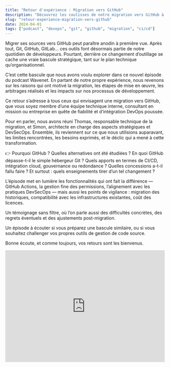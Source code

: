 ```yaml
---
title: "Retour d'expérience : Migration vers GitHub"
description: "Découvrez les coulisses de notre migration vers GitHub à travers le témoignage de Thomas et Simon."
slug: "retour-experience-migration-vers-github"
date: 2024-04-01
tags: ["podcast", "devops", "git", "github", "migration", "ci/cd"]
---
```


Migrer ses sources vers GitHub peut paraître anodin à première vue. Après tout, Git, GitHub, GitLab… ces outils font désormais partie de notre quotidien de développeurs. Pourtant, derrière ce changement d’outillage se cache une vraie bascule stratégique, tant sur le plan technique qu’organisationnel.

C’est cette bascule que nous avons voulu explorer dans ce nouvel épisode du podcast Wavenet. En partant de notre propre expérience, nous revenons sur les raisons qui ont motivé la migration, les étapes de mise en œuvre, les arbitrages réalisés et les impacts sur nos processus de développement.

Ce retour s’adresse à tous ceux qui envisagent une migration vers GitHub, que vous soyez membre d’une équipe technique interne, consultant en mission ou entreprise en quête de fiabilité et d’intégration DevOps poussée.

Pour en parler, nous avons réuni Thomas, responsable technique de la migration, et Simon, architecte en charge des aspects stratégiques et DevSecOps. Ensemble, ils reviennent sur ce que nous utilisions auparavant, les limites rencontrées, les besoins exprimés, et le déclic qui a mené à cette transformation.

👉 Pourquoi GitHub ? Quelles alternatives ont été étudiées ? En quoi GitHub dépasse-t-il le simple hébergeur Git ? Quels apports en termes de CI/CD, intégration cloud, gouvernance ou redondance ? Quelles concessions a-t-il fallu faire ? Et surtout : quels enseignements tirer d’un tel changement ?

L’épisode met en lumière les fonctionnalités qui ont fait la différence — GitHub Actions, la gestion fine des permissions, l’alignement avec les pratiques DevSecOps — mais aussi les points de vigilance : migration des historiques, compatibilité avec les infrastructures existantes, coût des licences.

Un témoignage sans filtre, où l’on parle aussi des difficultés concrètes, des regrets éventuels et des ajustements post-migration.

Un épisode à écouter si vous préparez une bascule similaire, ou si vous souhaitez challenger vos propres outils de gestion de code source.

Bonne écoute, et comme toujours, vos retours sont les bienvenus.

<iframe
  style={{borderRadius: "12px"}}
  src="https://open.spotify.com/embed/episode/1O26cxQstpqYfoCGXDViVl?utm_source=generator"
  width="100%"
  height="352"
  frameBorder="0"
  allowFullScreen
  allow="autoplay; clipboard-write; encrypted-media; fullscreen; picture-in-picture"
  loading="lazy">
</iframe>
